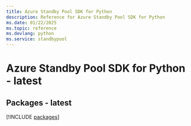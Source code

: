 ```yaml
---
title: Azure Standby Pool SDK for Python
description: Reference for Azure Standby Pool SDK for Python
ms.date: 01/22/2025
ms.topic: reference
ms.devlang: python
ms.service: standbypool
---
```

# Azure Standby Pool SDK for Python - latest
## Packages - latest
[!INCLUDE [packages](standby-pool-index.md)]